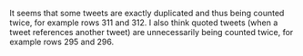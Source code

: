 It seems that some tweets are exactly duplicated and thus being counted twice, for example rows 311 and 312.
I also think quoted tweets (when a tweet references another tweet) are unnecessarily being counted twice, for example rows 295 and 296.